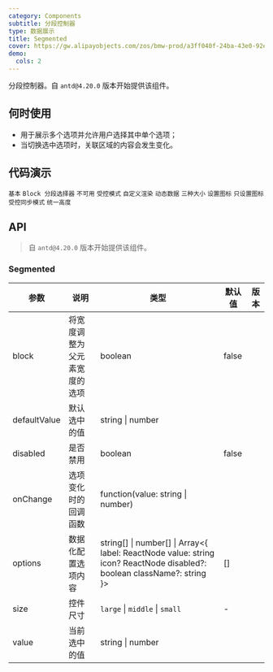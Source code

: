 ```yaml
---
category: Components
subtitle: 分段控制器
type: 数据展示
title: Segmented
cover: https://gw.alipayobjects.com/zos/bmw-prod/a3ff040f-24ba-43e0-92e9-c845df1612ad.svg
demo:
  cols: 2
---
```


分段控制器。自 `antd@4.20.0` 版本开始提供该组件。

## 何时使用

- 用于展示多个选项并允许用户选择其中单个选项；
- 当切换选中选项时，关联区域的内容会发生变化。

## 代码演示

<code src="./demo/basic.tsx">基本</code>
<code src="./demo/block.tsx">Block 分段选择器</code>
<code src="./demo/disabled.tsx">不可用</code>
<code src="./demo/controlled.tsx">受控模式</code>
<code src="./demo/custom.tsx">自定义渲染</code>
<code src="./demo/dynamic.tsx">动态数据</code>
<code src="./demo/size.tsx">三种大小</code>
<code src="./demo/with-icon.tsx">设置图标</code>
<code src="./demo/icon-only.tsx">只设置图标</code>
<code src="./demo/controlled-two.tsx">受控同步模式</code>
<code src="./demo/size-consistent.tsx">统一高度</code>

## API

> 自 `antd@4.20.0` 版本开始提供该组件。

### Segmented

| 参数         | 说明                         | 类型                                                                                                                      | 默认值 | 版本 |
| ------------ | ---------------------------- | ------------------------------------------------------------------------------------------------------------------------- | ------ | ---- |
| block        | 将宽度调整为父元素宽度的选项 | boolean                                                                                                                   | false  |      |
| defaultValue | 默认选中的值                 | string \| number                                                                                                          |        |      |
| disabled     | 是否禁用                     | boolean                                                                                                                   | false  |      |
| onChange     | 选项变化时的回调函数         | function(value: string \| number)                                                                                         |        |      |
| options      | 数据化配置选项内容           | string\[] \| number\[] \| Array<{ label: ReactNode value: string icon? ReactNode disabled?: boolean className?: string }> | []     |      |
| size         | 控件尺寸                     | `large` \| `middle` \| `small`                                                                                            | -      |      |
| value        | 当前选中的值                 | string \| number                                                                                                          |        |      |
